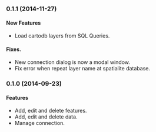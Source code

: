 <a name="0.1.1"></a>
### 0.1.1 (2014-11-27)

#### New Features

* Load cartodb layers from SQL Queries.

#### Fixes.

* New connection dialog is now a modal window.
* Fix error when repeat layer name at spatialite database.

<a name="0.1.0"></a>
### 0.1.0 (2014-09-23)

#### Features

* Add, edit and delete features.
* Add, edit and delete data.
* Manage connection.
